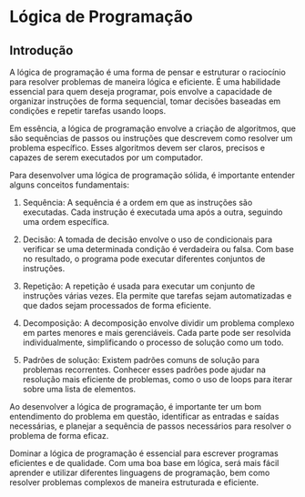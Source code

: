 # Lógica de Programação

## Introdução
A lógica de programação é uma forma de pensar e estruturar o raciocínio para resolver problemas de maneira lógica e eficiente. É uma habilidade essencial para quem deseja programar, pois envolve a capacidade de organizar instruções de forma sequencial, tomar decisões baseadas em condições e repetir tarefas usando loops.

Em essência, a lógica de programação envolve a criação de algoritmos, que são sequências de passos ou instruções que descrevem como resolver um problema específico. Esses algoritmos devem ser claros, precisos e capazes de serem executados por um computador.

Para desenvolver uma lógica de programação sólida, é importante entender alguns conceitos fundamentais:

1. Sequência: A sequência é a ordem em que as instruções são executadas. Cada instrução é executada uma após a outra, seguindo uma ordem específica.

2. Decisão: A tomada de decisão envolve o uso de condicionais para verificar se uma determinada condição é verdadeira ou falsa. Com base no resultado, o programa pode executar diferentes conjuntos de instruções.

3. Repetição: A repetição é usada para executar um conjunto de instruções várias vezes. Ela permite que tarefas sejam automatizadas e que dados sejam processados de forma eficiente.

4. Decomposição: A decomposição envolve dividir um problema complexo em partes menores e mais gerenciáveis. Cada parte pode ser resolvida individualmente, simplificando o processo de solução como um todo.

5. Padrões de solução: Existem padrões comuns de solução para problemas recorrentes. Conhecer esses padrões pode ajudar na resolução mais eficiente de problemas, como o uso de loops para iterar sobre uma lista de elementos.

Ao desenvolver a lógica de programação, é importante ter um bom entendimento do problema em questão, identificar as entradas e saídas necessárias, e planejar a sequência de passos necessários para resolver o problema de forma eficaz.

Dominar a lógica de programação é essencial para escrever programas eficientes e de qualidade. Com uma boa base em lógica, será mais fácil aprender e utilizar diferentes linguagens de programação, bem como resolver problemas complexos de maneira estruturada e eficiente.